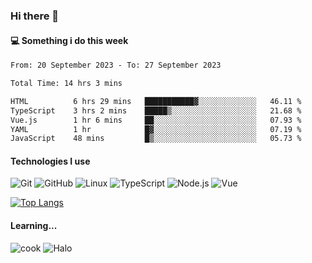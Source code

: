### Hi there 👋

#### 💻 Something i do this week

<!--START_SECTION:waka-->

```txt
From: 20 September 2023 - To: 27 September 2023

Total Time: 14 hrs 3 mins

HTML          6 hrs 29 mins   ███████████▓░░░░░░░░░░░░░   46.11 %
TypeScript    3 hrs 2 mins    █████▒░░░░░░░░░░░░░░░░░░░   21.68 %
Vue.js        1 hr 6 mins     ██░░░░░░░░░░░░░░░░░░░░░░░   07.93 %
YAML          1 hr            █▓░░░░░░░░░░░░░░░░░░░░░░░   07.19 %
JavaScript    48 mins         █▒░░░░░░░░░░░░░░░░░░░░░░░   05.73 %
```

<!--END_SECTION:waka-->


#### Technologies I use
![Git](https://img.shields.io/badge/-Git-222222?style=flat&logo=git&logoColor=F05032)
![GitHub](https://img.shields.io/badge/-GitHub-181717?style=flat&logo=github)
![Linux](https://img.shields.io/badge/-Linux-222222?style=flat&logo=linux&logoColor=FCC624)
![TypeScript](https://img.shields.io/badge/-TypeScript-000000?style=flat&logo=typescript)
![Node.js](https://img.shields.io/badge/-Node.js-222222?style=flat&logo=node.js&logoColor=339933)
![Vue](https://img.shields.io/badge/-Vue-222222?style=flat&logo=Vue.js&logoColor=4FC08D)

[![Top Langs](https://github-readme-stats.vercel.app/api/top-langs/?username=GodlessLiu&layout=compact)](https://github.com/anuraghazra/github-readme-stats)
#### Learning...
![cook](https://img.shields.io/badge/cook-v0.0.0-yellow.svg)
![Halo](https://img.shields.io/badge/Halo-v2.9.0-blue.svg)
